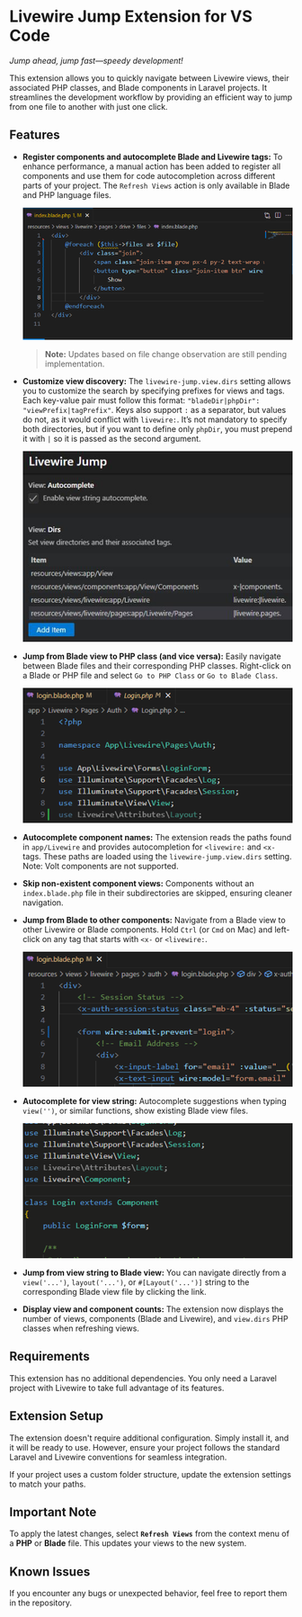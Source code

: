 # Livewire Jump Extension for VS Code

*Jump ahead, jump fast—speedy development!*

This extension allows you to quickly navigate between Livewire views, their associated PHP classes, and Blade components in Laravel projects. It streamlines the development workflow by providing an efficient way to jump from one file to another with just one click.

## Features

- **Register components and autocomplete Blade and Livewire tags:** To enhance performance, a manual action has been added to register all components and use them for code autocompletion across different parts of your project. The `Refresh Views` action is only available in Blade and PHP language files.

    ![Refresh views](https://github.com/pizcadesaber/vscode-livewire-jump/raw/HEAD/docs/images/refresh-views.gif)

    > **Note:** Updates based on file change observation are still pending implementation.

- **Customize view discovery:** The `livewire-jump.view.dirs` setting allows you to customize the search by specifying prefixes for views and tags. Each key-value pair must follow this format: `"bladeDir|phpDir": "viewPrefix|tagPrefix"`. Keys also support `:` as a separator, but values do not, as it would conflict with `livewire:`. It’s not mandatory to specify both directories, but if you want to define only `phpDir`, you must prepend it with `|` so it is passed as the second argument.

    ![View discovery](https://github.com/pizcadesaber/vscode-livewire-jump/raw/HEAD/docs/images/view-discovery.jpg)

- **Jump from Blade view to PHP class (and vice versa):** Easily navigate between Blade files and their corresponding PHP classes. Right-click on a Blade or PHP file and select `Go to PHP Class` or `Go to Blade Class`.

    ![Go to PHP Class and View](https://github.com/pizcadesaber/vscode-livewire-jump/raw/HEAD/docs/images/view-class.gif)

- **Autocomplete component names:** The extension reads the paths found in `app/Livewire` and provides autocompletion for `<livewire:` and `<x-` tags. These paths are loaded using the `livewire-jump.view.dirs` setting. Note: Volt components are not supported.

- **Skip non-existent component views:** Components without an `index.blade.php` file in their subdirectories are skipped, ensuring cleaner navigation.

- **Jump from Blade to other components:** Navigate from a Blade view to other Livewire or Blade components. Hold `Ctrl` (or `Cmd` on Mac) and left-click on any tag that starts with `<x-` or `<livewire:`.

    ![Go to component views](https://github.com/pizcadesaber/vscode-livewire-jump/raw/HEAD/docs/images/blade-links.gif)

- **Autocomplete for view string:** Autocomplete suggestions when typing `view('')`, or similar functions, show existing Blade view files.

    ![View string](https://github.com/pizcadesaber/vscode-livewire-jump/raw/HEAD/docs/images/view-string.gif)

- **Jump from view string to Blade view:** You can navigate directly from a `view('...')`, `layout('...')`, or `#[Layout('...')]` string to the corresponding Blade view file by clicking the link.

- **Display view and component counts:** The extension now displays the number of views, components (Blade and Livewire), and `view.dirs` PHP classes when refreshing views.

## Requirements

This extension has no additional dependencies. You only need a Laravel project with Livewire to take full advantage of its features.

## Extension Setup

The extension doesn't require additional configuration. Simply install it, and it will be ready to use. However, ensure your project follows the standard Laravel and Livewire conventions for seamless integration.

If your project uses a custom folder structure, update the extension settings to match your paths.

## Important Note

To apply the latest changes, select **`Refresh Views`** from the context menu of a **PHP** or **Blade** file. This updates your views to the new system.

## Known Issues

If you encounter any bugs or unexpected behavior, feel free to report them in the repository.